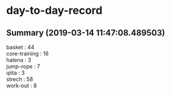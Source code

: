 # day-to-day-record  
## Summary  (2019-03-14 11:47:08.489503)  
basket : 44  
core-training : 16  
hatena : 3  
jump-rope : 7  
qiita : 3  
strech : 58  
work-out : 8  
